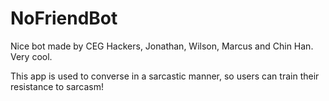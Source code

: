 # NoFriendBot

Nice bot made by CEG Hackers, Jonathan, Wilson, Marcus and Chin Han.
Very cool.

This app is used to converse in a sarcastic manner, so users can train their resistance to sarcasm!
